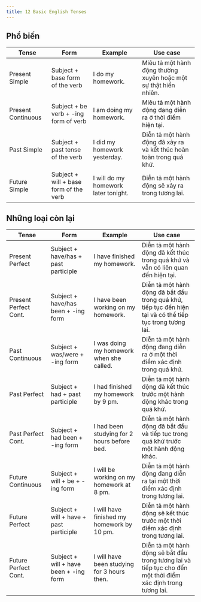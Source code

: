 ```yaml
---
title: 12 Basic English Tenses
---
```


## Phổ biến

| Tense              | Form                                   | Example                              | Use case                                                             |
| ------------------ | -------------------------------------- | ------------------------------------ | -------------------------------------------------------------------- |
| Present Simple     | Subject + base form of the verb        | I do my homework.                    | Miêu tả một hành động thường xuyên hoặc một sự thật hiển nhiên.      |
| Present Continuous | Subject + be verb + -ing form of verb  | I am doing my homework.              | Miêu tả một hành động đang diễn ra ở thời điểm hiện tại.             |
| Past Simple        | Subject + past tense of the verb       | I did my homework yesterday.         | Diễn tả một hành động đã xảy ra và kết thúc hoàn toàn trong quá khứ. |
| Future Simple      | Subject + will + base form of the verb | I will do my homework later tonight. | Diễn tả một hành động sẽ xảy ra trong tương lai.                     |

## Những loại còn lại

| Tense                 | Form                                    | Example                                     | Use case                                                                                                     |
| --------------------- | --------------------------------------- | ------------------------------------------- | ------------------------------------------------------------------------------------------------------------ |
| Present Perfect       | Subject + have/has + past participle    | I have finished my homework.                | Diễn tả một hành động đã kết thúc trong quá khứ và vẫn có liên quan đến hiện tại.                            |
| Present Perfect Cont. | Subject + have/has been + -ing form     | I have been working on my homework.         | Diễn tả một hành động đã bắt đầu trong quá khứ, tiếp tục đến hiện tại và có thể tiếp tục trong tương lai.    |
| Past Continuous       | Subject + was/were + -ing form          | I was doing my homework when she called.    | Diễn tả một hành động đang diễn ra ở một thời điểm xác định trong quá khứ.                                   |
| Past Perfect          | Subject + had + past participle         | I had finished my homework by 9 pm.         | Diễn tả một hành động đã kết thúc trước một hành động khác trong quá khứ.                                    |
| Past Perfect Cont.    | Subject + had been + -ing form          | I had been studying for 2 hours before bed. | Diễn tả một hành động đã bắt đầu và tiếp tục trong quá khứ trước một hành động khác.                         |
| Future Continuous     | Subject + will + be + -ing form         | I will be working on my homework at 8 pm.   | Diễn tả một hành động đang diễn ra tại một thời điểm xác định trong tương lai.                               |
| Future Perfect        | Subject + will + have + past participle | I will have finished my homework by 10 pm.  | Diễn tả một hành động sẽ kết thúc trước một thời điểm xác định trong tương lai.                              |
| Future Perfect Cont.  | Subject + will + have been + -ing form  | I will have been studying for 3 hours then. | Diễn tả một hành động sẽ bắt đầu trong tương lai và tiếp tục cho đến một thời điểm xác định trong tương lai. |
